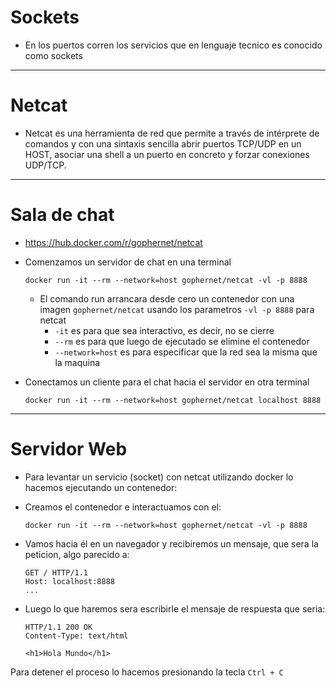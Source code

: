 # Sockets 

- En los puertos corren los servicios que en lenguaje tecnico es conocido como sockets

<hr>

# Netcat 

- Netcat es una herramienta de red que permite  a través de intérprete de 
    comandos y con una sintaxis sencilla abrir puertos TCP/UDP en un HOST,
    asociar una shell a un puerto en concreto y forzar conexiones UDP/TCP.

<hr>

# Sala de chat

- https://hub.docker.com/r/gophernet/netcat

- Comenzamos un servidor de chat en una terminal

    ```
    docker run -it --rm --network=host gophernet/netcat -vl -p 8888
    ```

    - El comando run arrancara desde cero un contenedor 
        con una imagen `gophernet/netcat` usando los parametros `-vl -p 8888` para netcat
        * `-it` es para que sea interactivo, es decir, no se cierre
        * `--rm` es para que luego de ejecutado se elimine el contenedor
        * `--network=host` es para especificar que la red sea la misma que la maquina

- Conectamos un cliente para el chat hacia el servidor en otra terminal

    
    ```
    docker run -it --rm --network=host gophernet/netcat localhost 8888
    ```

<hr>

# Servidor Web

- Para levantar un servicio (socket) con netcat utilizando docker lo hacemos
    ejecutando un contenedor:

- Creamos el contenedor e interactuamos con el:

    ```
    docker run -it --rm --network=host gophernet/netcat -vl -p 8888
    ```

- Vamos hacia él en un navegador y recibiremos un mensaje, que sera la peticion, algo parecido a:

    ```
    GET / HTTP/1.1
    Host: localhost:8888
    ...
    ```

- Luego lo que haremos sera escribirle el mensaje de respuesta que seria:

    ```
    HTTP/1.1 200 OK
    Content-Type: text/html
    
    <h1>Hola Mundo</h1>
    ```

Para detener el proceso lo hacemos presionando la tecla `Ctrl + C`


